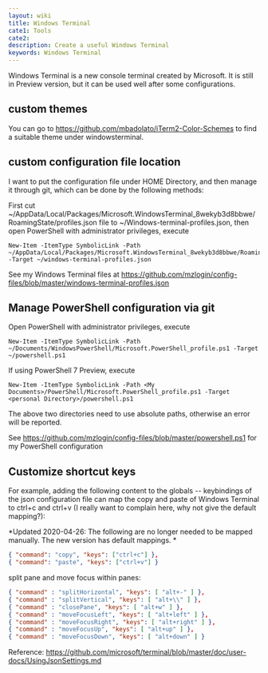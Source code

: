 ```yaml
---
layout: wiki
title: Windows Terminal
cate1: Tools
cate2:
description: Create a useful Windows Terminal
keywords: Windows Terminal
---
```


Windows Terminal is a new console terminal created by Microsoft. It is still in Preview version, but it can be used well after some configurations.

## custom themes

You can go to <https://github.com/mbadolato/iTerm2-Color-Schemes> to find a suitable theme under windowsterminal.

## custom configuration file location

I want to put the configuration file under HOME Directory, and then manage it through git, which can be done by the following methods:

First cut ~/AppData/Local/Packages/Microsoft.WindowsTerminal_8wekyb3d8bbwe/RoamingState/profiles.json file to ~/Windows-terminal-profiles.json, then open PowerShell with administrator privileges, execute

````
New-Item -ItemType SymbolicLink -Path ~/AppData/Local/Packages/Microsoft.WindowsTerminal_8wekyb3d8bbwe/RoamingState/profiles.json -Target ~/windows-terminal-profiles.json
````

See my Windows Terminal files at <https://github.com/mzlogin/config-files/blob/master/windows-terminal-profiles.json>

## Manage PowerShell configuration via git

Open PowerShell with administrator privileges, execute

````
New-Item -ItemType SymbolicLink -Path ~/Documents/WindowsPowerShell/Microsoft.PowerShell_profile.ps1 -Target ~/powershell.ps1
````

If using PowerShell 7 Preview, execute

````
New-Item -ItemType SymbolicLink -Path <My Documents>/PowerShell/Microsoft.PowerShell_profile.ps1 -Target <personal Directory>/powershell.ps1
````

The above two directories need to use absolute paths, otherwise an error will be reported.

See <https://github.com/mzlogin/config-files/blob/master/powershell.ps1> for my PowerShell configuration

## Customize shortcut keys

For example, adding the following content to the globals -- keybindings of the json configuration file can map the copy and paste of Windows Terminal to ctrl+c and ctrl+v (I really want to complain here, why not give the default mapping?):

*Updated 2020-04-26: The following are no longer needed to be mapped manually. The new version has default mappings. *

````json
{ "command": "copy", "keys": ["ctrl+c"] },
{ "command": "paste", "keys": ["ctrl+v"] }
````

split pane and move focus within panes:

````json
{ "command" : "splitHorizontal", "keys": [ "alt+-" ] },
{ "command" : "splitVertical", "keys": [ "alt+\\" ] },
{ "command" : "closePane", "keys": [ "alt+w" ] },
{ "command" : "moveFocusLeft", "keys": [ "alt+left" ] },
{ "command" : "moveFocusRight", "keys": [ "alt+right" ] },
{ "command" : "moveFocusUp", "keys": [ "alt+up" ] },
{ "command" : "moveFocusDown", "keys": [ "alt+down" ] }
````

Reference: <https://github.com/microsoft/terminal/blob/master/doc/user-docs/UsingJsonSettings.md>